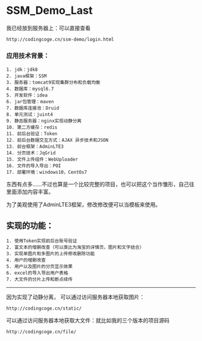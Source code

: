 # SSM_Demo_Last

我已经放到服务器上：可以直接查看
```
http://codingcoge.cn/ssm-demo/login.html
```
### 应用技术背景：
```
1. jdk：jdk8
2. java框架：SSM
3. 服务器：tomcat9实现集群分布和负载均衡
4. 数据库：mysql6.7
5. 开发软件：idea
6. jar包管理：maven
7. 数据库连接池：Druid
8. 单元测试：juint4
9. 静态服务器：nginx实现动静分离
10. 第二方缓存：redis
11. 前后台验证：Token
12. 前后台数据交互方式：AJAX 异步技术和JSON
13. 前台框架：AdminLTE3
14. 分页技术：JqGrid
15. 文件上传组件：WebUploader
16. 文件的导入导出：POI 
17. 部署环境：windows10，CentOs7
```
东西有点多……不过也算是一个比较完整的项目，也可以把这个当作雏形，自己往里面添加内容丰富。

为了美观使用了AdminLTE3框架，修改修改便可以当模板来使用。
## 实现的功能：
```
1. 使用Token实现前后台账号验证
2. 富文本的增删改查（可以类比为淘宝的详情页，图片和文字结合）
3. 实现单图片和多图片的上传修改删除功能
4. 用户的增删改查
5. 用户以及图片的分页显示效果
6. excel的导入导出用户表格
7. 大文件的分片上传和断点续传
```

***
因为实现了动静分离，
可以通过访问服务器本地获取图片：
```
http://codingcoge.cn/static/
```
可以通过访问服务器本地获取大文件：就比如我的三个版本的项目源码
```
http://codingcoge.cn/file/
```



